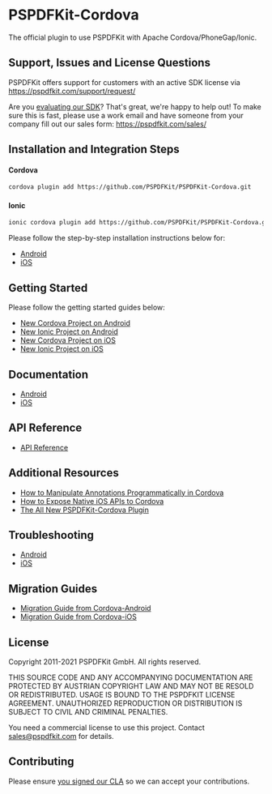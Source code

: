 # PSPDFKit-Cordova

The official plugin to use PSPDFKit with Apache Cordova/PhoneGap/Ionic.

## Support, Issues and License Questions

PSPDFKit offers support for customers with an active SDK license via https://pspdfkit.com/support/request/

Are you [evaluating our SDK](https://pspdfkit.com/try/)? That's great, we're happy to help out! To make sure this is fast, please use a work email and have someone from your company fill out our sales form: https://pspdfkit.com/sales/

## Installation and Integration Steps

#### Cordova

```sh
cordova plugin add https://github.com/PSPDFKit/PSPDFKit-Cordova.git
```

#### Ionic

```sh
ionic cordova plugin add https://github.com/PSPDFKit/PSPDFKit-Cordova.git
```

Please follow the step-by-step installation instructions below for:

- [Android](/docs/android#installation)
- [iOS](/docs/ios#installation)


## Getting Started

Please follow the getting started guides below:

- [New Cordova Project on Android](/docs/android#new-cordova-project)
- [New Ionic Project on Android](/docs/android#quickstart-guide-ionic)
- [New Cordova Project on iOS](/docs/ios#new-cordova-project)
- [New Ionic Project on iOS](/docs/ios#new-ionic-project)

## Documentation

- [Android](/docs/android/README.md)
- [iOS](/docs/ios/README.md)

## API Reference

- [API Reference](/www/PSPDFKit.js)

## Additional Resources

- [How to Manipulate Annotations Programmatically in Cordova](https://pspdfkit.com/blog/2019/how-to-manipulate-annotations-programmatically-in-cordova/)
- [How to Expose Native iOS APIs to Cordova](https://pspdfkit.com/blog/2019/how-to-expose-ios-api-to-cordova/)
- [The All New PSPDFKit-Cordova Plugin](https://pspdfkit.com/blog/2019/pspdfkit-cordova/)

## Troubleshooting

- [Android](/docs/android#troubleshooting)
- [iOS](/docs/ios#troubleshooting)

## Migration Guides

- [Migration Guide from Cordova-Android](/docs/android#migration-guide-from-cordova-android)
- [Migration Guide from Cordova-iOS](/docs/ios#migration-guide-from-cordova-ios)

## License

Copyright 2011-2021 PSPDFKit GmbH. All rights reserved.

THIS SOURCE CODE AND ANY ACCOMPANYING DOCUMENTATION ARE PROTECTED BY AUSTRIAN COPYRIGHT LAW
AND MAY NOT BE RESOLD OR REDISTRIBUTED. USAGE IS BOUND TO THE PSPDFKIT LICENSE AGREEMENT.
UNAUTHORIZED REPRODUCTION OR DISTRIBUTION IS SUBJECT TO CIVIL AND CRIMINAL PENALTIES.

You need a commercial license to use this project. Contact sales@pspdfkit.com for details.

## Contributing

Please ensure [you signed our CLA](https://pspdfkit.com/guides/web/current/miscellaneous/contributing/) so we can accept your contributions.
